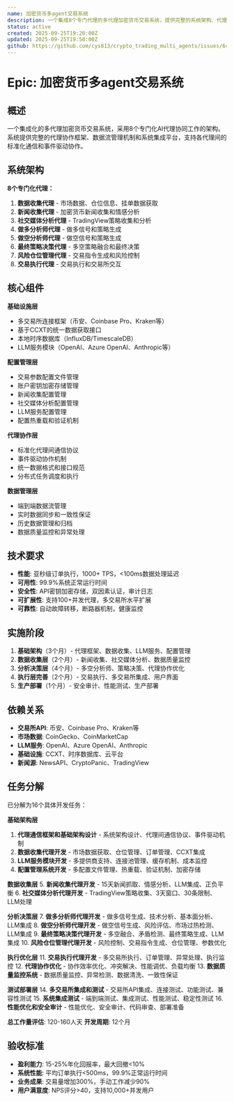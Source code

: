 ```yaml
---
name: 加密货币多agent交易系统
description: 一个集成8个专门代理的多代理加密货币交易系统，提供完整的系统架构、代理协作机制和集成框架
status: active
created: 2025-09-25T19:20:00Z
updated: 2025-09-25T19:50:00Z
github: https://github.com/cys813/crypto_trading_multi_agents/issues/64
---
```


# Epic: 加密货币多agent交易系统

## 概述
一个集成化的多代理加密货币交易系统，采用8个专门化AI代理协同工作的架构。系统提供完整的代理协作框架、数据流管理机制和系统集成平台，支持各代理间的标准化通信和事件驱动协作。

## 系统架构
**8个专门化代理：**
1. **数据收集代理** - 市场数据、仓位信息、挂单数据获取
2. **新闻收集代理** - 加密货币新闻收集和情感分析
3. **社交媒体分析代理** - TradingView策略收集和分析
4. **做多分析师代理** - 做多信号和策略生成
5. **做空分析师代理** - 做空信号和策略生成
6. **最终策略决策代理** - 多空策略融合和最终决策
7. **风险仓位管理代理** - 交易指令生成和风险控制
8. **交易执行代理** - 交易执行和交易所交互

## 核心组件
**基础设施层**
- 多交易所连接框架（币安、Coinbase Pro、Kraken等）
- 基于CCXT的统一数据获取接口
- 本地时序数据库（InfluxDB/TimescaleDB）
- LLM服务模块（OpenAI、Azure OpenAI、Anthropic等）

**配置管理层**
- 交易参数配置文件管理
- 账户密钥加密存储管理
- 新闻收集配置管理
- 社交媒体分析配置管理
- LLM服务配置管理
- 配置热重载和验证机制

**代理协作层**
- 标准化代理间通信协议
- 事件驱动协作机制
- 统一数据格式和接口规范
- 分布式任务调度和执行

**数据管理层**
- 端到端数据流管理
- 实时数据同步和一致性保证
- 历史数据管理和归档
- 数据质量监控和异常处理

## 技术要求
- **性能**: 亚秒级订单执行，1000+ TPS，<100ms数据处理延迟
- **可用性**: 99.9%系统正常运行时间
- **安全性**: API密钥加密存储，双因素认证，审计日志
- **可扩展性**: 支持100+并发代理，多交易所水平扩展
- **可靠性**: 自动故障转移，断路器机制，健康监控

## 实施阶段
1. **基础架构**（3个月）- 代理框架、数据收集、LLM服务、配置管理
2. **数据收集层**（2个月）- 新闻收集、社交媒体分析、数据质量监控
3. **分析决策层**（4个月）- 多空分析师、策略决策、代理协作优化
4. **执行层完善**（2个月）- 交易执行、多交易所集成、用户界面
5. **生产部署**（1个月）- 安全审计、性能测试、生产部署

## 依赖关系
- **交易所API**: 币安、Coinbase Pro、Kraken等
- **市场数据**: CoinGecko、CoinMarketCap
- **LLM服务**: OpenAI、Azure OpenAI、Anthropic
- **基础设施**: CCXT、时序数据库、云平台
- **新闻源**: NewsAPI、CryptoPanic、TradingView

## 任务分解
已分解为16个具体开发任务：

**基础架构层**
1. **代理通信框架和基础架构设计** - 系统架构设计、代理间通信协议、事件驱动机制
2. **数据收集代理开发** - 市场数据获取、仓位管理、订单管理、CCXT集成
3. **LLM服务模块开发** - 多提供商支持、连接池管理、缓存机制、成本监控
4. **配置管理系统开发** - 多配置文件管理、热重载、验证机制、加密存储

**数据收集层**
5. **新闻收集代理开发** - 15天新闻抓取、情感分析、LLM集成、正负平衡
6. **社交媒体分析代理开发** - TradingView策略收集、3天窗口、30条限制、LLM处理

**分析决策层**
7. **做多分析师代理开发** - 做多信号生成、技术分析、基本面分析、LLM集成
8. **做空分析师代理开发** - 做空信号生成、风险评估、市场过热检测、LLM集成
9. **最终策略决策代理开发** - 多空融合、矛盾检测、最终策略生成、LLM集成
10. **风险仓位管理代理开发** - 风险控制、交易指令生成、仓位管理、参数优化

**执行优化层**
11. **交易执行代理开发** - 多交易所执行、订单管理、异常处理、执行监控
12. **代理协作优化** - 协作效率优化、冲突解决、性能调优、负载均衡
13. **数据质量监控系统** - 数据质量监控、异常检测、数据清洗、一致性保证

**测试部署层**
14. **多交易所集成和测试** - 交易所API集成、连接测试、功能测试、兼容性测试
15. **系统集成测试** - 端到端测试、集成测试、性能测试、稳定性测试
16. **性能优化和安全审计** - 性能优化、安全审计、代码审查、部署准备

**总工作量评估**: 120-160人天
**开发周期**: 12个月

## 验收标准
- **盈利能力**: 15-25%年化回报率，最大回撤<10%
- **系统性能**: 平均订单执行<500ms，99.9%正常运行时间
- **业务成果**: 交易量增加300%，手动工作减少90%
- **用户满意度**: NPS评分>40，支持10,000+并发用户